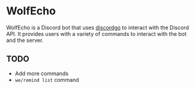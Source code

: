 # WolfEcho

WolfEcho is a Discord bot that uses [discordgo](https://github.com/bwmarrin/discordgo/tree/master) to interact with the Discord API. It provides users with a variety of commands to interact with the bot and the server.


## TODO
- Add more commands
- `we/remind list` command
